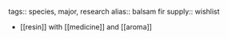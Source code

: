 tags:: species, major, research
alias:: balsam fir
supply:: wishlist

- [[resin]] with [[medicine]] and [[aroma]]